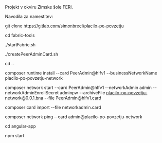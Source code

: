 Projekt v okviru Zimske šole FERI.


Navodila za namestitev:

git clone https://gitlab.com/simonbrecl/placilo-po-povzetju

cd fabric-tools

./startFabric.sh

./createPeerAdminCard.sh

cd .. 

composer runtime install --card PeerAdmin@hlfv1 --businessNetworkName placilo-po-povzetju-network

composer network start --card PeerAdmin@hlfv1 --networkAdmin admin --networkAdminEnrollSecret adminpw --archiveFile placilo-po-povzetju-network@0.0.1.bna --file PeerAdmin@hlfv1.card

composer card import --file networkadmin.card

composer network ping --card admin@placilo-po-povzetju-network

cd angular-app

npm start